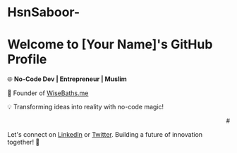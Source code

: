 # HsnSaboor- 
# Welcome to [Your Name]'s GitHub Profile

🌐 **No-Code Dev | Entrepreneur | Muslim**

🚀 Founder of [WiseBaths.me](https://wisebaths.me)

💡 Transforming ideas into reality with no-code magic!


<marquee behavior="scroll" direction="left" scrollamount="10">#Entrepreneur</marquee>


Let's connect on [LinkedIn](https://www.linkedin.com/in/yourname/) or [Twitter](https://twitter.com/yourhandle). Building a future of innovation together! 🌟
